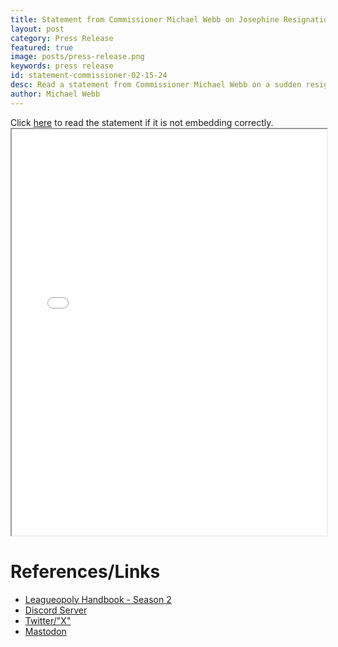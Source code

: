 ```yaml
---
title: Statement from Commissioner Michael Webb on Josephine Resignation
layout: post
category: Press Release
featured: true
image: posts/press-release.png
keywords: press release
id: statement-commissioner-02-15-24
desc: Read a statement from Commissioner Michael Webb on a sudden resignation during Leagueopoly Season 2.
author: Michael Webb
---
```


<div>
    Click <a href="/pdf/press-statement-feb-15-24.pdf">here</a> to read the statement if it is not embedding correctly.<br>
</div>

<iframe src="/pdf/press-statement-feb-15-24.pdf" height="650" type="application/pdf"></iframe>

<style>
    iframe {
        width: 100%;
    }
</style>

# References/Links
- [Leagueopoly Handbook - Season 2](https://docs.google.com/document/d/1i7jF88yNu2AcxKogm39uCA1eF3qLij6mPUU2RDwps6g/edit?usp=sharing)
- [Discord Server](https://discord.gg/dxyWmev9k5)
- [Twitter/"X"](https://twitter.com/Leagueopoly)
- [Mastodon](https://wetdry.world/@leagueopoly)